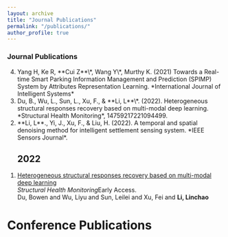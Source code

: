 ```yaml
---
layout: archive
title: "Journal Publications"
permalink: "/publications/"
author_profile: true
---
```


<!--
{% if author.googlescholar %}
  You can also find my articles on <u><a href="{{author.googlescholar}}">my Google Scholar profile</a>.</u>
{% endif %}

{% include base_path %}

{% for post in site.publications reversed %}
  {% include archive-single.html %}
{% endfor %}
-->

  
  
### Journal Publications
<ol reversed>
<li>Yang H, Ke R, **Cui Z**\*, Wang Y\*, Murthy K. (2021) Towards a Real-time Smart Parking Information Management and Prediction (SPIMP) System by Attributes Representation Learning. *International Journal of Intelligent Systems*</li>
<li>Du, B., Wu, L., Sun, L., Xu, F., & **Li, L**\*. (2022). Heterogeneous structural responses recovery based on multi-modal deep learning. *Structural Health Monitoring*, 14759217221094499.</li>
<li>**Li, L**., Yi, J., Xu, F., & Liu, H. (2022). A temporal and spatial denoising method for intelligent settlement sensing system. *IEEE Sensors Journal*.</li>


<h2>2022</h2>
  <li>
    <p><a href="https://journals.sagepub.com/doi/abs/10.1177/14759217221094499">Heterogeneous structural responses recovery based on multi-modal deep learning</a> <br>
      <em>Structural Health Monitoring</em>Early Access.<br>
      Du, Bowen and Wu, Liyu and Sun, Leilei and Xu, Fei and <b>Li, Linchao</b><br>      
  </li>
</ol>

# Conference Publications


